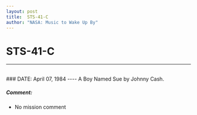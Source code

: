 ```yaml
---
layout: post
title:  STS-41-C
author: "NASA: Music to Wake Up By"
---
```


# STS-41-C
----
<br/>
### DATE: April 07, 1984
----
A Boy Named Sue by Johnny Cash.

##### Comment:
* No mission comment
